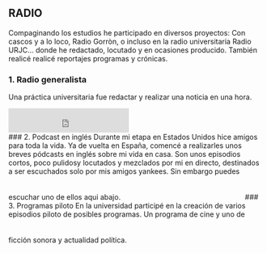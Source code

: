 ## RADIO
Compaginando los estudios he participado en diversos proyectos: Con cascos y a lo loco, Radio Gorròn, o incluso en la radio universitaria Radio URJC... donde he redactado, locutado y en ocasiones producido. También realicé realicé reportajes programas y crónicas. 

### 1. Radio generalista
Una práctica universitaria fue redactar y realizar una noticia en una hora.
<iframe width="238" height="48" frameborder="0" allowfullscreen="" scrolling="no" src="https://www.ivoox.com/player_ek_56767940_2_1.html?data=lpukmJydeJGhhpywj5WUaZS1lpWah5yncZKhhpywj5WRaZi3jpWah5ynca_j1c7Qy8aPcYzAwtiY1tTWuNbbwtiYxsqPh8Li1YqwlYqmd46ZmKiao8nWrYa3lIquk9OPkIa3lIqvldXJvo6ZmKialg..&"></iframe>
<br>
### 2. Podcast en inglés
Durante mi etapa en Estados Unidos hice amigos para toda la vida. Ya de vuelta en España, comencé a realizarles unos breves pódcasts en inglés sobre mi vida en casa. Son unos episodios cortos, poco pulidosy locutados y mezclados por mi en directo, destinados a ser escuchados solo por mis amigos yankees. Sin embargo puedes escuchar uno de ellos aqui abajo. 
<iframe width="238" height="48" frameborder="0" allowfullscreen="" scrolling="no" src="https://www.ivoox.com/player_ek_57202016_2_1.html?data=lpyfkpeUdZehhpywj5WZaZS1kpmah5yncZKhhpywj5WRaZi3jpWah5yncbXcxpCuxtfNpc-fs8rd0dfYb46ZmKiao8nWrYa3lIquk9OPkIa3lIqvldXJvo6ZmKialg..&"></iframe>
### 3. Programas piloto
En la universidad participé en la creación de varios episodios piloto de posibles programas. Un programa de cine y uno de ficción sonora y actualidad política.
<iframe width="238" height="48" frameborder="0" allowfullscreen="" scrolling="no" src="https://www.ivoox.com/player_ek_56767940_2_1.html?data=lpukmJydeJGhhpywj5WUaZS1lpWah5yncZKhhpywj5WRaZi3jpWah5ynca_j1c7Qy8aPcYzAwtiY1tTWuNbbwtiYxsqPh8Li1YqwlYqmd46ZmKiao8nWrYa3lIquk9OPkIa3lIqvldXJvo6ZmKialg..&"></iframe><iframe width="238" height="48" frameborder="0" allowfullscreen="" scrolling="no" src="https://www.ivoox.com/player_ek_56767940_2_1.html?data=lpukmJydeJGhhpywj5WUaZS1lpWah5yncZKhhpywj5WRaZi3jpWah5ynca_j1c7Qy8aPcYzAwtiY1tTWuNbbwtiYxsqPh8Li1YqwlYqmd46ZmKiao8nWrYa3lIquk9OPkIa3lIqvldXJvo6ZmKialg..&"></iframe>
